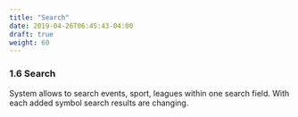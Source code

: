 ```yaml
---
title: "Search"
date: 2019-04-26T06:45:43-04:00
draft: true
weight: 60
---
```


### 1.6 Search

System allows to search events, sport, leagues within one search field. With each added symbol search results are changing.
